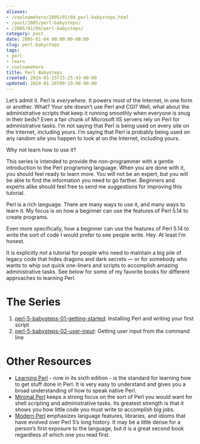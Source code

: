 ```yaml
---
aliases:
- /coolnamehere/2005/01/04_perl-babysteps.html
- /post/2005/perl-babysteps/
- /2005/01/04/perl-babysteps/
category: post
date: 2005-01-04 00:00:00-08:00
slug: perl-babysteps
tags:
- perl
- learn
- coolnamehere
title: Perl Babysteps
created: 2024-01-15T15:25:43-08:00
updated: 2024-01-26T09:19:08-08:00
---
```


Let’s admit it. Perl is *everywhere*. It powers most of the Internet, in one form or another. What? Your site doesn’t use Perl and CGI? Well, what about the administrative scripts that keep it running smoothly when everyone is snug in their beds? Even a fair chunk of Microsoft IIS servers rely on Perl for administrative tasks. I’m not saying that Perl is being used on every site on the Internet, including yours. I’m saying that Perl is probably being used on any random site you happen to look at on the Internet, including yours.

Why not learn how to use it?

This series is intended to provide the non-programmer with a gentle introduction to the Perl programing language. When you are done with it, you should feel ready to learn more. You will not be an expert, but you will be able to find the information you need to go farther. Beginners and experts alike should feel free to send me suggestions for improving this tutorial.

Perl is a rich language. There are many ways to use it, and many ways to learn it. My focus is on how a beginner can use the features of Perl 5.14 to create programs.

Even more specifically, how a beginner can use the features of Perl 5.14 to write the sort of code I would prefer to see people write. Hey. At least I’m honest.

It is explicitly *not* a tutorial for people who need to maintain a big pile of legacy code that hides dragons and dark secrets — or for somebody who wants to whip out quick one-liners and scripts to accomplish amazing administrative tasks. See below for some of my favorite books for different approaches to learning Perl.

# The Series

1. [perl-5-babysteps-01-getting-started](perl-5-babysteps-01-getting-started.md): Installing Perl and writing your first script
1. [perl-5-babysteps-02-user-input](../../2009/05/perl-5-babysteps-02-user-input.md): Getting user input from the command line

# Other Resources

* [Learning Perl](http://oreilly.com/catalog/9781449303587/) - now in its sixth edition - is the standard for learning how to get stuff done in Perl. It is very easy to understand and gives you a broad understanding of how to speak native Perl.
* [Minimal Perl](http://manning.com/maher/) keeps a strong focus on the sort of Perl you would want for shell scripting and administrative tasks. Its greatest strength is that it shows you how little code you must write to accomplish big jobs.
* [Modern Perl](http://onyxneon.com/books/modern_perl/) emphasizes language features, libraries, and idioms that have evolved over Perl 5’s long history. It may be a little dense for a person’s first exposure to the language, but it is a great second book regardless of which one you read first.
